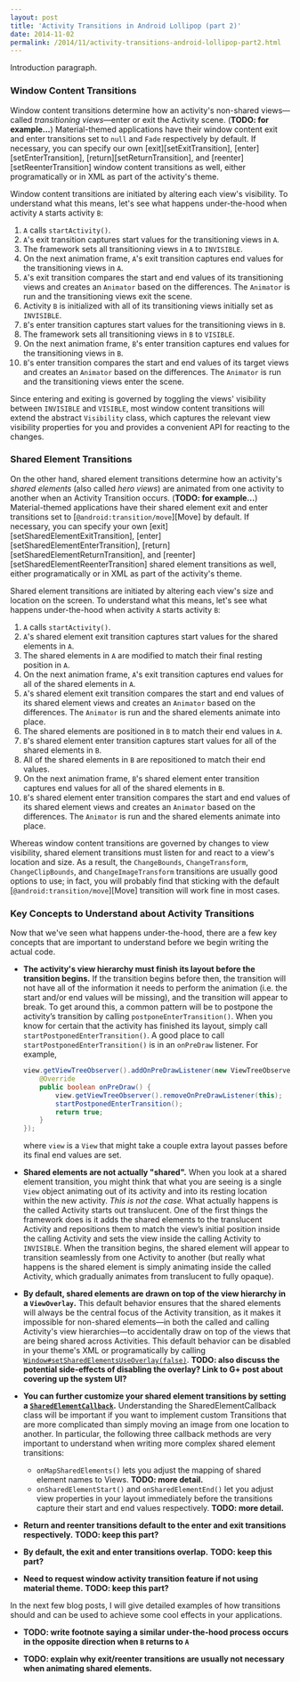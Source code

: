 ```yaml
---
layout: post
title: 'Activity Transitions in Android Lollipop (part 2)'
date: 2014-11-02
permalink: /2014/11/activity-transitions-android-lollipop-part2.html
---
```


Introduction paragraph.

<!--more-->

### Window Content Transitions

Window content transitions determine how an activity's non-shared views&mdash;called _transitioning views_&mdash;enter or exit the Activity scene. (**TODO: for example...**) Material-themed applications have their window content exit and enter transitions set to `null` and `Fade` respectively by default. If necessary, you can specify our own [exit][setExitTransition], [enter][setEnterTransition], [return][setReturnTransition], and [reenter][setReenterTransition] window content transitions as well, either programatically or in XML as part of the activity's theme.

Window content transitions are initiated by altering each view's visibility. To understand what this means, let's see what happens under-the-hood when activity `A` starts activity `B`:

1. `A` calls `startActivity()`.
2. `A`'s exit transition captures start values for the transitioning views in `A`.
3. The framework sets all transitioning views in `A` to `INVISIBLE`.
4. On the next animation frame, `A`'s exit transition captures end values for the transitioning views in `A`.
5. `A`'s exit transition compares the start and end values of its transitioning views and creates an `Animator` based on the differences. The `Animator` is run and the transitioning views exit the scene.
6. Activity `B` is initialized with all of its transitioning views initially set as `INVISIBLE`.
7. `B`'s enter transition captures start values for the transitioning views in `B`.
8. The framework sets all transitioning views in `B` to `VISIBLE`.
9. On the next animation frame, `B`'s enter transition captures end values for the transitioning views in `B`.
10. `B`'s enter transition compares the start and end values of its target views and creates an `Animator` based on the differences. The `Animator` is run and the transitioning views enter the scene.

Since entering and exiting is governed by toggling the views' visibility between `INVISIBLE` and `VISIBLE`, most window content transitions will extend the abstract `Visibility` class, which captures the relevant view visibility properties for you and provides a convenient API for reacting to the changes.

### Shared Element Transitions

On the other hand, shared element transitions determine how an activity's _shared elements_ (also called _hero views_) are animated from one activity to another when an Activity Transition occurs. (**TODO: for example...**) Material-themed applications have their shared element exit and enter transitions set to [`@android:transition/move`][Move] by default. If necessary, you can specify your own [exit][setSharedElementExitTransition], [enter][setSharedElementEnterTransition], [return][setSharedElementReturnTransition], and [reenter][setSharedElementReenterTransition] shared element transitions as well, either programatically or in XML as part of the activity's theme.

Shared element transitions are initiated by altering each view's size and location on the screen. To understand what this means, let's see what happens under-the-hood when activity `A` starts activity `B`:

1. `A` calls `startActivity()`.
2. `A`'s shared element exit transition captures start values for the shared elements in `A`.
3. The shared elements in `A` are modified to match their final resting position in `A`.
4. On the next animation frame, `A`'s exit transition captures end values for all of the shared elements in `A`.
5. `A`'s shared element exit transition compares the start and end values of its shared element views and creates an `Animator` based on the differences. The `Animator` is run and the shared elements animate into place.
6. The shared elements are positioned in `B` to match their end values in `A`.
7. `B`'s shared element enter transition captures start values for all of the shared elements in `B`.
8. All of the shared elements in `B` are repositioned to match their end values.
9. On the next animation frame, `B`'s shared element enter transition captures end values for all of the shared elements in `B`.
10. `B`'s shared element enter transition compares the start and end values of its shared element views and creates an `Animator` based on the differences. The `Animator` is run and the shared elements animate into place.

Whereas window content transitions are governed by changes to view visibility, shared element transitions must listen for and react to a view's location and size. As a result, the `ChangeBounds`, `ChangeTransform`, `ChangeClipBounds`, and `ChangeImageTransform` transitions are usually good options to use; in fact, you will probably find that sticking with the default [`@android:transition/move`][Move] transition will work fine in most cases.

### Key Concepts to Understand about Activity Transitions

Now that we've seen what happens under-the-hood, there are a few key concepts that are important to understand before we begin writing the actual code.

* <b>The activity's view hierarchy must finish its layout before the transition begins.</b> If the transition begins before then, the transition will not have all of the information it needs to perform the animation (i.e. the start and/or end values will be missing), and the transition will appear to break. To get around this, a common pattern will be to postpone the activity’s transition by calling `postponeEnterTransition()`. When you know for certain that the activity has finished its layout, simply call `startPostponedEnterTransition()`. A good place to call `startPostponedEnterTransition()` is in an `onPreDraw` listener. For example,

    ```java
    view.getViewTreeObserver().addOnPreDrawListener(new ViewTreeObserver.OnPreDrawListener() {
        @Override
        public boolean onPreDraw() {
            view.getViewTreeObserver().removeOnPreDrawListener(this);
            startPostponedEnterTransition();
            return true;
        }
    });
    ```

    where `view` is a `View` that might take a couple extra layout passes before its final end values are set.

* <b>Shared elements are not actually "shared".</b> When you look at a shared element transition, you might think that what you are seeing is a single `View` object animating out of its activity and into its resting location within the new activity. _This is not the case._ What actually happens is the called Activity starts out translucent. One of the first things the framework does is it adds the shared elements to the translucent Activity and repositions them to match the view’s initial position inside the calling Activity and sets the view inside the calling Activity to `INVISIBLE`. When the transition begins, the shared element will appear to transition seamlessly from one Activity to another (but really what happens is the shared element is simply animating inside the called Activity, which gradually animates from translucent to fully opaque).

* <b>By default, shared elements are drawn on top of the view hierarchy in a `ViewOverlay`.</b> This default behavior ensures that the shared elements will always be the central focus of the Activity transition, as it makes it impossible for non-shared elements&mdash;in both the called and calling Activity's view hierarchies&mdash;to accidentally draw on top of the views that are being shared across Activities. This default behavior can be disabled in your theme's XML or programatically by calling [`Window#setSharedElementsUseOverlay(false)`][setSharedElementsUseOverlay]. **TODO: also discuss the potential side-effects of disabling the overlay? Link to G+ post about covering up the system UI?**

* <b>You can further customize your shared element transitions by setting a [`SharedElementCallback`][SharedElementCallback].</b> Understanding the SharedElementCallback class will be important if you want to implement custom Transitions that are more complicated than simply moving an image from one location to another. In particular, the following three callback methods are very important to understand when writing more complex shared element transitions:

    - `onMapSharedElements()` lets you adjust the mapping of shared element names to Views. **TODO: more detail.**
    - `onSharedElementStart()` and `onSharedElementEnd()` let you adjust view properties in your layout immediately before the transitions capture their start and end values respectively. **TODO: more detail.**

* <b>Return and reenter transitions default to the enter and exit transitions respectively.</b> **TODO: keep this part?**

* <b>By default, the exit and enter transitions overlap.</b> **TODO: keep this part?**

* <b>Need to request window activity transition feature if not using material theme.</b> **TODO: keep this part?**

In the next few blog posts, I will give detailed examples of how transitions should and can be used to achieve some cool effects in your applications.


* **TODO: write footnote saying a similar under-the-hood process occurs in the opposite direction when `B` returns to `A`**
* **TODO: explain why exit/reenter transitions are usually not necessary when animating shared elements.**

  [setSharedElementsUseOverlay]: https://developer.android.com/reference/android/view/Window.html#setSharedElementsUseOverlay(boolean)
  [SharedElementCallback]: https://developer.android.com/reference/android/app/SharedElementCallback.html



